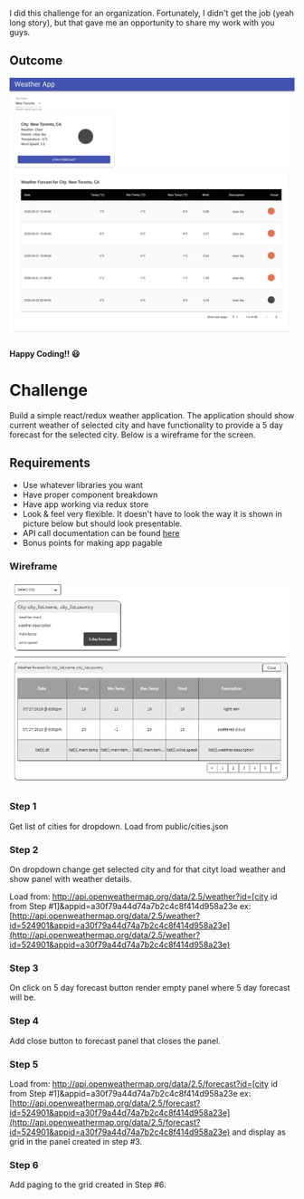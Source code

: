I did this challenge for an organization. Fortunately, I didn't get the job (yeah long story), but that gave me an opportunity to share my work with you guys.

## Outcome

![](Screenshots/screenshot.png)

#### Happy Coding!! 😃


# Challenge

Build a simple react/redux weather application. The application should show current weather of selected city and have functionality to provide a 5 day forecast for the selected city. Below is a wireframe for the screen.

 ## Requirements 

+ Use whatever libraries you want
+ Have proper component breakdown
+ Have app working via redux store
+ Look & feel very flexible. It doesn't have to look the way it is shown in picture below but should look presentable.
+ API call documentation can be found [here](https://openweathermap.org/api)
+ Bonus points for making app pagable


### Wireframe

![Wireframe](Requirements/page_design.png "Wireframe")

### Step 1

Get list of cities for dropdown.
Load from public/cities.json

### Step 2

On dropdown change get selected city and for that cityt load weather and show panel with weather details.

Load from: http://api.openweathermap.org/data/2.5/weather?id=[city id from Step #1]&appid=a30f79a44d74a7b2c4c8f414d958a23e
ex: [http://api.openweathermap.org/data/2.5/weather?id=524901&appid=a30f79a44d74a7b2c4c8f414d958a23e](http://api.openweathermap.org/data/2.5/weather?id=524901&appid=a30f79a44d74a7b2c4c8f414d958a23e) 

### Step 3

On click on 5 day forecast button render empty panel where 5 day forecast will be.

### Step 4

Add close button to forecast panel that closes the panel.

### Step 5

Load from: http://api.openweathermap.org/data/2.5/forecast?id=[city id from Step #1]&appid=a30f79a44d74a7b2c4c8f414d958a23e
ex: [http://api.openweathermap.org/data/2.5/forecast?id=524901&appid=a30f79a44d74a7b2c4c8f414d958a23e](http://api.openweathermap.org/data/2.5/forecast?id=524901&appid=a30f79a44d74a7b2c4c8f414d958a23e) and display as grid in the panel created in step #3.

### Step 6

Add paging to the grid created in Step #6.



